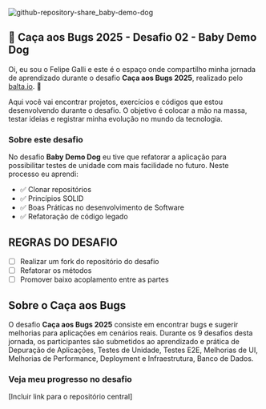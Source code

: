 ![github-repository-share_baby-demo-dog](https://github.com/user-attachments/assets/ddaa060f-5bc7-4cc4-a2fc-8914069d9262)

## 👻 Caça aos Bugs 2025 - Desafio 02 - Baby Demo Dog

Oi, eu sou o Felipe Galli e este é o espaço onde compartilho minha jornada de aprendizado durante o desafio **Caça aos Bugs 2025**, realizado pelo [balta.io](https://balta.io). 👻

Aqui você vai encontrar projetos, exercícios e códigos que estou desenvolvendo durante o desafio. O objetivo é colocar a mão na massa, testar ideias e registrar minha evolução no mundo da tecnologia.

### Sobre este desafio
No desafio **Baby Demo Dog** eu tive que refatorar a aplicação para possibilitar testes de unidade com mais facilidade no futuro.
Neste processo eu aprendi:
* ✅ Clonar repositórios
* ✅ Princípios SOLID
* ✅ Boas Práticas no desenvolvimento de Software
* ✅ Refatoração de código legado

## REGRAS DO DESAFIO
- [ ] Realizar um fork do repositório do desafio
- [ ] Refatorar os métodos
- [ ] Promover baixo acoplamento entre as partes

## Sobre o Caça aos Bugs
O desafio **Caça aos Bugs 2025** consiste em encontrar bugs e sugerir melhorias para aplicações em cenários reais. Durante os 9 desafios desta jornada, os participantes são submetidos ao aprendizado e prática de Depuração de Aplicações, Testes de Unidade, Testes E2E, Melhorias de UI, Melhorias de Performance, Deployment e Infraestrutura,
Banco de Dados.

### Veja meu progresso no desafio
[Incluir link para o repositório central]
